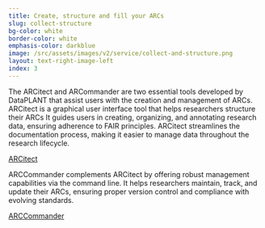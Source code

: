 ```yaml
---
title: Create, structure and fill your ARCs
slug: collect-structure
bg-color: white
border-color: white
emphasis-color: darkblue
image: /src/assets/images/v2/service/collect-and-structure.png
layout: text-right-image-left
index: 3
---
```


The ARCitect and ARCommander are two essential tools developed by DataPLANT that assist users with the creation and management of ARCs.
ARCitect is a graphical user interface tool that helps researchers structure their ARCs It guides users in creating, organizing, and annotating research data, ensuring adherence to FAIR principles. 
ARCitect streamlines the documentation process, making it easier to manage data throughout the research lifecycle.

[ARCitect](https://nfdi4plants.org/nfdi4plants.knowledgebase/docs/ARCitect-Manual/index.html)

ARCCommander complements ARCitect by offering robust management capabilities via the command line. 
It helps researchers maintain, track, and update their ARCs, ensuring proper version control and compliance with evolving standards. 

[ARCCommander](https://nfdi4plants.org/nfdi4plants.knowledgebase/docs/ArcCommanderManual/index.html)